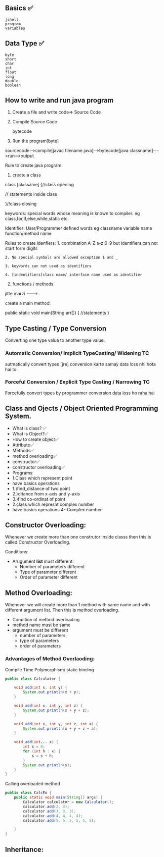 ## Basics ✅

    jshell
    program
    variables

## Data Type ✅

    byte
    short
    char
    int
    float
    long
    double
    boolean

## How to write and run java program

1. Create a file and write code=> Source Code

2. Compile Source Code

   bytecode

3. Run the program[byte]

sourcecode-->compile[javac filename.java]-->bytecode[java classname]--->run-->output

Rule to create java program:

1. create a class

class [classame]
{//class opening

// statements inside class

}//class closing

keywords: special words whose meaning is known to compiler.
eg
class,for,if,else,while,static etc.

Identifier: User/Programmer defined words
eg
classname
variable name
function/method name

Rules to create idenfiers: 1. combination
A-Z
a-z
0-9
but identifiers can not start form digits

    2. No special symbols are allowed exception $ and _

    3. keywords can not used as identifiers

    4. [indentifiers]class name/ interface name used as identifier

2. functions / methods

jitte marzi --->

create a main method:

public static void main(String arr[])
{
//statements
}

## Type Casting / Type Conversion

Converting one type value to another type value.

### Automatic Conversion/ Implicit TypeCasting/ Widening TC

autmatically convert types [jre]
conversion karte samay data loss nhi hota hai to

### Forceful Conversion / Explicit Type Casting / Narrowing TC

Forcefully convert types by programmer
conversion data loss ho raha hai

## Class and Ojects / Object Oriented Programming System.

- What is class? ✅
- What is Object?✅
- How to create object✅
- Attribute✅
- Methods✅
- method overloading✅
- constructor✅
- constructor overloading✅
- Programs:
- 1.Class which represent point
- have basics operations
- 1.)find_distance of two point
- 2.)ditance from x-axis and y-axis
- 3.)find co-ordinat of point
- 2.class which represnt complex number
- have basics operations
  4- Complex number

## Constructor Overloading:

Whenever we create more than one construtor inside classs then this is called Constructor Overloading.

Conditions:

- Arugument **list** must different:
  - Number of parameters different
  - Type of parameter different
  - Order of parameter different

## Method Overloading:

Whenever we will create more than 1 method with same name and with different argument list. Then this is method overloading.

- Condition of method overloading
- method name must be same
- argument must be different
  - number of parameters
  - type of parameters
  - order of parameters

### Advantages of Method Overlaoding:

Compile Time Polymorphism/ static binding

```java
public class Calculator {

    void add(int x, int y) {
        System.out.println(x + y);
    }

    void add(int x, int y, int z) {
        System.out.println(x + y + z);
    }

    void add(int x, int y, int z, int a) {
        System.out.println(x + y + z + a);
    }

    void add(int... x) {
        int s = 0;
        for (int h : x) {
            s = s + h;
        }
        System.out.println(s);
    }
}


```

Calling overloaded method

```java
public class CalcEx {
    public static void main(String[] args) {
        Calculator calculator = new Calculator();
        calculator.add(2, 3);
        calculator.add(3, 3, 3);
        calculator.add(4, 4, 4, 4);
        calculator.add(5, 5, 5, 5, 5, 5);

    }
}


```

## Inheritance:
